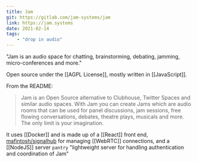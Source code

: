 ```yaml
---
title: Jam
git: https://gitlab.com/jam-systems/jam
link: https://jam.systems
date: 2021-02-14
tags:
    - "drop in audio"
---
```


"Jam is an audio space for chatting, brainstorming, debating, jamming, micro-conferences and more."

Open source under the [[AGPL License]], mostly written in [[JavaScript]].

From the README:

> Jam is an Open Source alternative to Clubhouse, Twitter Spaces and similar audio spaces.
> With Jam you can create Jams which are audio rooms that can be used for panel discussions, jam sessions, free flowing conversations, debates, theatre plays, musicals and more. The only limit is your imagination.

It uses [[Docker]] and is made up of a [[React]] front end, [mafintosh/signalhub](https://github.com/mafintosh/signalhub) for managing [[WebRTC]] connections, and a [[NodeJS]] server `pantry` "lightweight server for handling authentication and coordination of Jam"